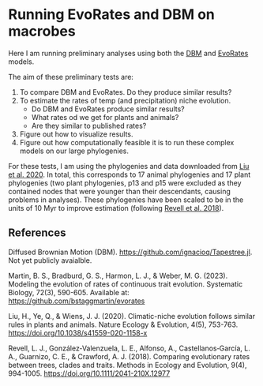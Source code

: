 # Running EvoRates and DBM on macrobes

Here I am running preliminary analyses using both the [DBM](https://github.com/ignacioq/Tapestree.jl) and [EvoRates](https://doi.org/10.1093/sysbio/syac068) models. 

The aim of these preliminary tests are:  
1. To compare DBM and EvoRates. Do they produce similar results?  
2. To estimate the rates of temp (and precipitation) niche evolution. 
	- Do DBM and EvoRates produce similar results?  
	- What rates od we get for plants and animals?  
	- Are they similar to published rates?  
3. Figure out how to visualize results.  
4. Figure out how computationally feasible it is to run these complex models on our large phylogenies.    
   

For these tests, I am using the phylogenies and data downloaded from [Liu et al. 2020](https://doi.org/10.1038/s41559-020-1158-x). In total, this corresponds to 17 animal phylogenies and 17 plant phylogenies (two plant phylogenies, p13 and p15 were excluded as they contained nodes that were younger than their descendants, causing problems in analyses). These phylogenies have been scaled to be in the units of 10 Myr to improve estimation (following [Revell et al. 2018](https://doi.org/10.1111/2041-210X.12977)).  



## References
Diffused Brownian Motion (DBM). https://github.com/ignacioq/Tapestree.jl. Not yet publicly avaialble.

Martin, B. S., Bradburd, G. S., Harmon, L. J., & Weber, M. G. (2023). Modeling the evolution of rates of continuous trait evolution. Systematic Biology, 72(3), 590-605. Available at: https://github.com/bstaggmartin/evorates

Liu, H., Ye, Q., & Wiens, J. J. (2020). Climatic-niche evolution follows similar rules in plants and animals. Nature Ecology & Evolution, 4(5), 753-763. https://doi.org/10.1038/s41559-020-1158-x

Revell, L. J., González‐Valenzuela, L. E., Alfonso, A., Castellanos‐García, L. A., Guarnizo, C. E., & Crawford, A. J. (2018). Comparing evolutionary rates between trees, clades and traits. Methods in Ecology and Evolution, 9(4), 994-1005. https://doi.org/10.1111/2041-210X.12977


